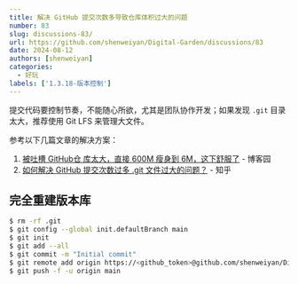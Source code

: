 ```yaml
---
title: 解决 GitHub 提交次数多导致仓库体积过大的问题
number: 83
slug: discussions-83/
url: https://github.com/shenweiyan/Digital-Garden/discussions/83
date: 2024-08-12
authors: [shenweiyan]
categories: 
  - 好玩
labels: ['1.3.18-版本控制']
---
```


提交代码要控制节奏，不能随心所欲，尤其是团队协作开发；如果发现 `.git` 目录太大，推荐使用 Git LFS 来管理大文件。

<!-- more -->

参考以下几篇文章的解决方案：

1. [被吐槽 GitHub仓 库太大，直接 600M 瘦身到 6M，这下舒服了](https://www.cnblogs.com/chengxy-nds/p/17306115.html) - 博客园
2. [如何解决 GitHub 提交次数过多 .git 文件过大的问题？](https://www.zhihu.com/question/29769130) - 知乎

## 完全重建版本库

```bash
$ rm -rf .git
$ git config --global init.defaultBranch main
$ git init
$ git add --all
$ git commit -m "Initial commit"
$ git remote add origin https://<github_token>@github.com/shenweiyan/Digital-Garden.git
$ git push -f -u origin main
```

<script src="https://giscus.app/client.js"
	data-repo="shenweiyan/Digital-Garden"
	data-repo-id="R_kgDOKgxWlg"
	data-mapping="number"
	data-term="83"
	data-reactions-enabled="1"
	data-emit-metadata="0"
	data-input-position="bottom"
	data-theme="light"
	data-lang="zh-CN"
	crossorigin="anonymous"
	async>
</script>

